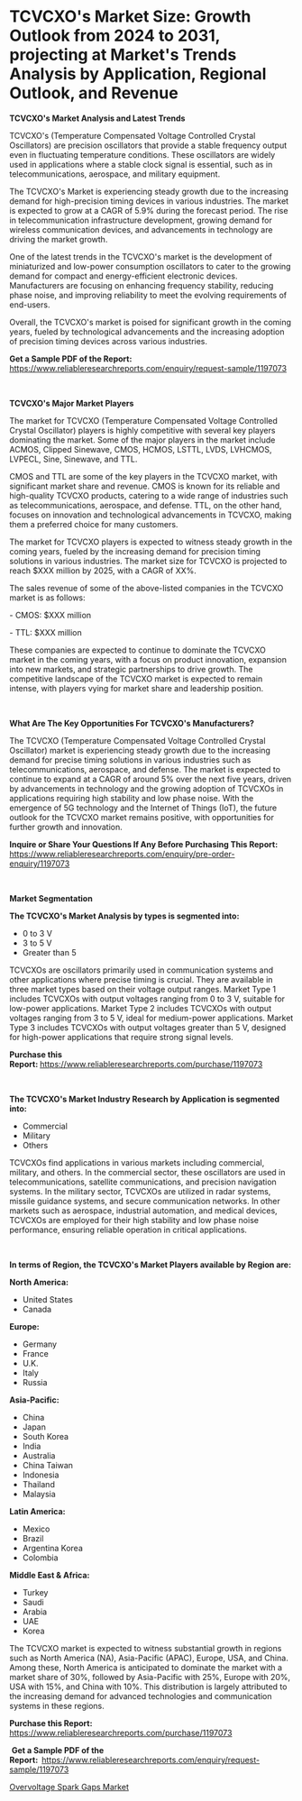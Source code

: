 <p><h1>TCVCXO's Market Size: Growth Outlook from 2024 to 2031, projecting at Market's Trends Analysis by Application, Regional Outlook, and Revenue</h1></p><p><strong>TCVCXO's Market Analysis and Latest Trends</strong></p>
<p><p>TCVCXO's (Temperature Compensated Voltage Controlled Crystal Oscillators) are precision oscillators that provide a stable frequency output even in fluctuating temperature conditions. These oscillators are widely used in applications where a stable clock signal is essential, such as in telecommunications, aerospace, and military equipment.</p><p>The TCVCXO's Market is experiencing steady growth due to the increasing demand for high-precision timing devices in various industries. The market is expected to grow at a CAGR of 5.9% during the forecast period. The rise in telecommunication infrastructure development, growing demand for wireless communication devices, and advancements in technology are driving the market growth.</p><p>One of the latest trends in the TCVCXO's market is the development of miniaturized and low-power consumption oscillators to cater to the growing demand for compact and energy-efficient electronic devices. Manufacturers are focusing on enhancing frequency stability, reducing phase noise, and improving reliability to meet the evolving requirements of end-users.</p><p>Overall, the TCVCXO's market is poised for significant growth in the coming years, fueled by technological advancements and the increasing adoption of precision timing devices across various industries.</p></p>
<p><strong>Get a Sample PDF of the Report:&nbsp;</strong> <a href="https://www.reliableresearchreports.com/enquiry/request-sample/1197073">https://www.reliableresearchreports.com/enquiry/request-sample/1197073</a></p>
<p>&nbsp;</p>
<p><strong>TCVCXO's Major Market Players</strong></p>
<p><p>The market for TCVCXO (Temperature Compensated Voltage Controlled Crystal Oscillator) players is highly competitive with several key players dominating the market. Some of the major players in the market include ACMOS, Clipped Sinewave, CMOS, HCMOS, LSTTL, LVDS, LVHCMOS, LVPECL, Sine, Sinewave, and TTL.</p><p>CMOS and TTL are some of the key players in the TCVCXO market, with significant market share and revenue. CMOS is known for its reliable and high-quality TCVCXO products, catering to a wide range of industries such as telecommunications, aerospace, and defense. TTL, on the other hand, focuses on innovation and technological advancements in TCVCXO, making them a preferred choice for many customers.</p><p>The market for TCVCXO players is expected to witness steady growth in the coming years, fueled by the increasing demand for precision timing solutions in various industries. The market size for TCVCXO is projected to reach $XXX million by 2025, with a CAGR of XX%.</p><p>The sales revenue of some of the above-listed companies in the TCVCXO market is as follows: </p><p>- CMOS: $XXX million</p><p>- TTL: $XXX million</p><p>These companies are expected to continue to dominate the TCVCXO market in the coming years, with a focus on product innovation, expansion into new markets, and strategic partnerships to drive growth. The competitive landscape of the TCVCXO market is expected to remain intense, with players vying for market share and leadership position.</p></p>
<p>&nbsp;</p>
<p><strong>What Are The Key Opportunities For TCVCXO's Manufacturers?</strong></p>
<p><p>The TCVCXO (Temperature Compensated Voltage Controlled Crystal Oscillator) market is experiencing steady growth due to the increasing demand for precise timing solutions in various industries such as telecommunications, aerospace, and defense. The market is expected to continue to expand at a CAGR of around 5% over the next five years, driven by advancements in technology and the growing adoption of TCVCXOs in applications requiring high stability and low phase noise. With the emergence of 5G technology and the Internet of Things (IoT), the future outlook for the TCVCXO market remains positive, with opportunities for further growth and innovation.</p></p>
<p><strong>Inquire or Share Your Questions If Any Before Purchasing This Report:</strong> <a href="https://www.reliableresearchreports.com/enquiry/pre-order-enquiry/1197073">https://www.reliableresearchreports.com/enquiry/pre-order-enquiry/1197073</a></p>
<p>&nbsp;</p>
<p><strong>Market Segmentation</strong></p>
<p><strong>The TCVCXO's Market Analysis by types is segmented into:</strong></p>
<p><ul><li>0 to 3 V</li><li>3 to 5 V</li><li>Greater than 5</li></ul></p>
<p><p>TCVCXOs are oscillators primarily used in communication systems and other applications where precise timing is crucial. They are available in three market types based on their voltage output ranges. Market Type 1 includes TCVCXOs with output voltages ranging from 0 to 3 V, suitable for low-power applications. Market Type 2 includes TCVCXOs with output voltages ranging from 3 to 5 V, ideal for medium-power applications. Market Type 3 includes TCVCXOs with output voltages greater than 5 V, designed for high-power applications that require strong signal levels.</p></p>
<p><strong>Purchase this Report:&nbsp;</strong><a href="https://www.reliableresearchreports.com/purchase/1197073">https://www.reliableresearchreports.com/purchase/1197073</a></p>
<p>&nbsp;</p>
<p><strong>The TCVCXO's Market Industry Research by Application is segmented into:</strong></p>
<p><ul><li>Commercial</li><li>Military</li><li>Others</li></ul></p>
<p><p>TCVCXOs find applications in various markets including commercial, military, and others. In the commercial sector, these oscillators are used in telecommunications, satellite communications, and precision navigation systems. In the military sector, TCVCXOs are utilized in radar systems, missile guidance systems, and secure communication networks. In other markets such as aerospace, industrial automation, and medical devices, TCVCXOs are employed for their high stability and low phase noise performance, ensuring reliable operation in critical applications.</p></p>
<p>&nbsp;</p>
<p><strong>In terms of Region, the TCVCXO's Market Players available by Region are:</strong></p>
<p>
    <p> <strong> North America: </strong>
        <ul>
            <li>United States</li>
            <li>Canada</li>
        </ul>
        </p> 
    <p> <strong> Europe: </strong>
        <ul>
            <li>Germany</li>
            <li>France</li>
            <li>U.K.</li>
            <li>Italy</li>
            <li>Russia</li>
        </ul>
        </p> 
    <p> <strong> Asia-Pacific: </strong>
        <ul>
            <li>China</li>
            <li>Japan</li>
            <li>South Korea</li>
            <li>India</li>
            <li>Australia</li>
            <li>China Taiwan</li>
            <li>Indonesia</li>
            <li>Thailand</li>
            <li>Malaysia</li>
        </ul>
        </p> 
    <p> <strong> Latin America: </strong>
        <ul>
            <li>Mexico</li>
            <li>Brazil</li>
            <li>Argentina Korea</li>
            <li>Colombia</li>
        </ul>
        </p> 
    <p> <strong> Middle East & Africa: </strong>
        <ul>
            <li>Turkey</li>
            <li>Saudi</li>
            <li>Arabia</li>
            <li>UAE</li>
            <li>Korea</li>
        </ul>
    </p>
    </p>
<p><p>The TCVCXO market is expected to witness substantial growth in regions such as North America (NA), Asia-Pacific (APAC), Europe, USA, and China. Among these, North America is anticipated to dominate the market with a market share of 30%, followed by Asia-Pacific with 25%, Europe with 20%, USA with 15%, and China with 10%. This distribution is largely attributed to the increasing demand for advanced technologies and communication systems in these regions.</p></p>
<p><strong>Purchase this Report: </strong><a href="https://www.reliableresearchreports.com/purchase/1197073">https://www.reliableresearchreports.com/purchase/1197073</a></p>
<p>&nbsp;<strong>Get a Sample PDF of the Report:&nbsp;&nbsp;</strong><a href="https://www.reliableresearchreports.com/enquiry/request-sample/1197073">https://www.reliableresearchreports.com/enquiry/request-sample/1197073</a></p>
<p><strong></strong></p>
<p><p><a href="https://github.com/RichRobinson5/Market-Research-Report-List-4/blob/main/overvoltage-spark-gaps-market.md">Overvoltage Spark Gaps Market</a></p></p>